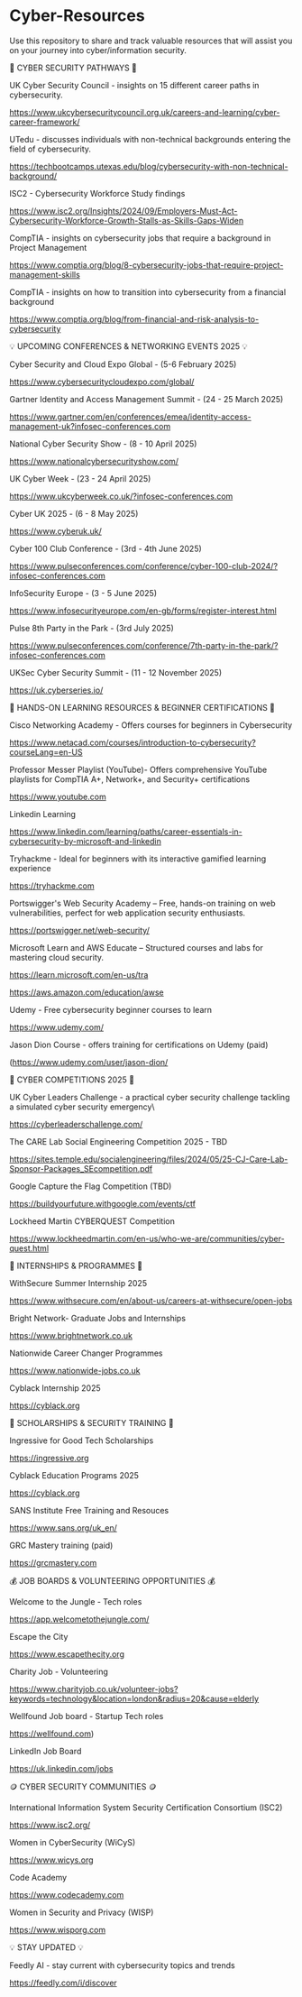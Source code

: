 # Cyber-Resources

Use this repository to share and track valuable resources that will assist you on your journey into cyber/information security.


🔑 CYBER SECURITY PATHWAYS 🔑

UK Cyber Security Council - insights on 15 different career paths in cybersecurity.

https://www.ukcybersecuritycouncil.org.uk/careers-and-learning/cyber-career-framework/

UTedu - discusses individuals with non-technical backgrounds entering the field of cybersecurity.

https://techbootcamps.utexas.edu/blog/cybersecurity-with-non-technical-background/

ISC2 - Cybersecurity Workforce Study findings

https://www.isc2.org/Insights/2024/09/Employers-Must-Act-Cybersecurity-Workforce-Growth-Stalls-as-Skills-Gaps-Widen

CompTIA - insights on cybersecurity jobs that require a background in Project Management

https://www.comptia.org/blog/8-cybersecurity-jobs-that-require-project-management-skills

CompTIA - insights on how to transition into cybersecurity from a financial background

https://www.comptia.org/blog/from-financial-and-risk-analysis-to-cybersecurity









💡 UPCOMING CONFERENCES & NETWORKING EVENTS 2025 💡

Cyber Security and Cloud Expo Global - (5-6 February 2025)

https://www.cybersecuritycloudexpo.com/global/

Gartner Identity and Access Management Summit - (24 - 25 March 2025) 

https://www.gartner.com/en/conferences/emea/identity-access-management-uk?infosec-conferences.com

National Cyber Security Show - (8 - 10 April 2025)

https://www.nationalcybersecurityshow.com/

UK Cyber Week - (23 - 24 April 2025)

https://www.ukcyberweek.co.uk/?infosec-conferences.com

Cyber UK 2025 - (6 - 8 May 2025)

https://www.cyberuk.uk/

Cyber 100 Club Conference - (3rd - 4th June 2025)

https://www.pulseconferences.com/conference/cyber-100-club-2024/?infosec-conferences.com

InfoSecurity Europe - (3 - 5 June 2025)

https://www.infosecurityeurope.com/en-gb/forms/register-interest.html

Pulse 8th Party in the Park - (3rd July 2025)

https://www.pulseconferences.com/conference/7th-party-in-the-park/?infosec-conferences.com

UKSec Cyber Security Summit - (11 - 12 November 2025)

https://uk.cyberseries.io/


🔖 HANDS-ON LEARNING RESOURCES & BEGINNER CERTIFICATIONS 🔖

Cisco Networking Academy - Offers courses for beginners in Cybersecurity

https://www.netacad.com/courses/introduction-to-cybersecurity?courseLang=en-US

Professor Messer Playlist (YouTube)- Offers comprehensive YouTube playlists for CompTIA A+, Network+, and Security+ certifications

https://www.youtube.com

Linkedin Learning 

https://www.linkedin.com/learning/paths/career-essentials-in-cybersecurity-by-microsoft-and-linkedin

Tryhackme - Ideal for beginners with its interactive gamified learning experience 

https://tryhackme.com 

Portswigger's Web Security Academy – Free, hands-on training on web vulnerabilities, perfect for web application security enthusiasts.

https://portswigger.net/web-security/

Microsoft Learn and AWS Educate – Structured courses and labs for mastering cloud security.

https://learn.microsoft.com/en-us/tra

https://aws.amazon.com/education/awse

Udemy - Free cybersecurity beginner courses to learn 

https://www.udemy.com/

Jason Dion Course - offers training for certifications on Udemy (paid)

(https://www.udemy.com/user/jason-dion/


📝 CYBER COMPETITIONS 2025 📝

UK Cyber Leaders Challenge - a practical cyber security challenge tackling a simulated cyber security emergency\

https://cyberleaderschallenge.com/

The CARE Lab Social Engineering Competition 2025 - TBD

https://sites.temple.edu/socialengineering/files/2024/05/25-CJ-Care-Lab-Sponsor-Packages_SEcompetition.pdf

Google Capture the Flag Competition (TBD)

https://buildyourfuture.withgoogle.com/events/ctf

Lockheed Martin CYBERQUEST Competition

https://www.lockheedmartin.com/en-us/who-we-are/communities/cyber-quest.html


📌 INTERNSHIPS & PROGRAMMES 📌

WithSecure Summer Internship 2025

https://www.withsecure.com/en/about-us/careers-at-withsecure/open-jobs

Bright Network- Graduate Jobs and Internships

https://www.brightnetwork.co.uk

Nationwide Career Changer Programmes

https://www.nationwide-jobs.co.uk

Cyblack Internship 2025

https://cyblack.org 



🔐 SCHOLARSHIPS & SECURITY TRAINING 🔐

Ingressive for Good Tech Scholarships

https://ingressive.org

Cyblack Education Programs 2025

https://cyblack.org 

SANS Institute Free Training and Resouces

https://www.sans.org/uk_en/

GRC Mastery training (paid)

https://grcmastery.com



💰 JOB BOARDS & VOLUNTEERING OPPORTUNITIES 💰

Welcome to the Jungle - Tech roles

https://app.welcometothejungle.com/

Escape the City

https://www.escapethecity.org

Charity Job - Volunteering

https://www.charityjob.co.uk/volunteer-jobs?keywords=technology&location=london&radius=20&cause=elderly

Wellfound Job board - Startup Tech roles

https://wellfound.com)

LinkedIn Job Board

https://uk.linkedin.com/jobs



🪙 CYBER SECURITY COMMUNITIES  🪙

International Information System Security Certification Consortium (ISC2)

https://www.isc2.org/

Women in CyberSecurity (WiCyS) 

https://www.wicys.org

Code Academy

https://www.codecademy.com

Women in Security and Privacy (WISP)

https://www.wisporg.com


💡 STAY UPDATED 💡

Feedly AI - stay current with cybersecurity topics and trends

https://feedly.com/i/discover



